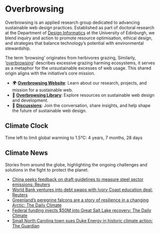 # Overbrowsing

Overbrowsing is an applied research group dedicated to advancing sustainable web design practices. Established as part of doctoral research at the Department of [Design Informatics](https://www.designinformatics.org) at the University of Edinburgh, we blend inquiry and action to promote resource optimisation, ethical design, and strategies that balance technology’s potential with environmental stewardship.

The term ‘browsing’ originates from herbivores grazing, Similarly, ‘[overbrowsing](https://en.wikipedia.org/wiki/Browsing_(herbivory)#Overbrowsing)’ describes excessive grazing harming ecosystems, it serves as a metaphor for the unsustainable excesses of web usage. This shared origin aligns with the initiative’s core mission.

- 🌍 [**Overbrowsing Website**](https://overbrowsing.com): Learn about our research, projects, and mission for a sustainable web.
- 📗 [**Overbrowsing Library**](https://overbrowsing.com/resources/library): Explore resources on sustainable web design and development.
- 💬 [**Discussions**](https://github.com/orgs/overbrowsing/discussions): Join the conversation, share insights, and help shape the future of sustainable web design.

## Climate Clock
<!-- clock-time -->
Time left to limit global warming to 1.5°C: 4 years, 7 months, 28 days
<!-- /clock-time -->

## Climate News
Stories from around the globe, highlighting the ongoing challenges and solutions in the fight to protect the planet.
<!-- clock-news -->
- [China seeks feedback on draft guidelines to measure steel sector emissions: Reuters](https://www.reuters.com/world/china/china-solicits-public-feedback-guidelines-steel-sector-greenhouse-gas-emissions-2024-12-06/ )
- [World Bank ventures into debt swaps with Ivory Coast education deal: Reuters](https://www.reuters.com/world/africa/world-bank-ventures-into-debt-swaps-with-ivory-coast-education-deal-2024-12-05/ )
- [Greenland’s peregrine falcons are a story of resilience in a changing Arctic: The Daily Climate](https://www.dailyclimate.org/greenlands-peregrine-falcons-resilience-2670306087.html   )
- [Federal funding injects $50M into Great Salt Lake recovery: The Daily Climate](https://www.theguardian.com/environment/2024/dec/04/carrboro-north-carolina-duke-energy-lawsuit )
- [Small North Carolina town sues Duke Energy in historic climate action: The Guardian](https://www.theguardian.com/environment/2024/dec/04/carrboro-north-carolina-duke-energy-lawsuit )
<!-- /clock-news -->

